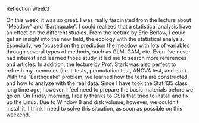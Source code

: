 Reflection
Week3

On this week, it was so great. I was really fascinated from the lecture about “Meadow” and “Earthquake”. I could realized that a statistical analysis have an effect on the different studies. From the lecture by Eric Berlow, I could get an insight into the new field, the ecology with the statistical analysis. Especially, we focused on the prediction the meadow with lots of variables through several types of methods, such as GLM, GAM, etc. Even I’ve never had interest and learned those study, it led me to search more references and articles. 
In addition, the lecture by Prof. Stark was also perfect to refresh my memories (i.e. t-tests, permutation test, ANOVA test, and etc.). With the “Earthquake” problem, we learned how the tests are constructed, and how to analyze with the real data. Since I have took the Stat 135 class long time ago, however, I feel need to prepare the basic materials before we go on. 
On Friday morning, I really thanks to GSIs that tried to install and fix up the Linux. Due to Window 8 and disk volume, however, we couldn’t install it. I think I need to solve this situation, as soon as possible on this weekend.

